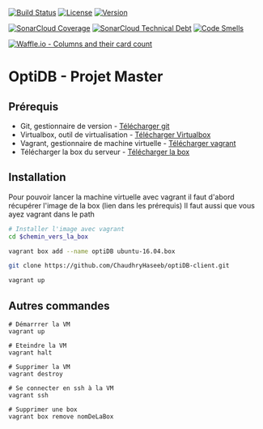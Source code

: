 [![Build Status](https://img.shields.io/travis/ChaudhryHaseeb/optiDB-client/master.svg?style=flat-square)](https://travis-ci.org/chaudhryHaseeb/optiDB-client)
[![License](https://img.shields.io/github/license/ChaudhryHaseeb/optiDB-client.svg?style=flat-square)](LICENSE)
[![Version](https://img.shields.io/github/tag/ChaudhryHaseeb/optiDB-client.svg?label=version&style=flat-square)](build.gradle)

[![SonarCloud Coverage](https://sonarcloud.io/api/project_badges/measure?project=org.optidb%3Aoptidb-client&metric=coverage)](https://sonarcloud.io/dashboard?id=org.optidb%3Aoptidb-client)
[![SonarCloud Technical Debt](https://sonarcloud.io/api/project_badges/measure?project=org.optidb%3Aoptidb-client&metric=sqale_index)](https://sonarcloud.io/dashboard?id=org.optidb%3Aoptidb-client)
[![Code Smells](https://sonarcloud.io/api/project_badges/measure?project=org.optidb%3Aoptidb-client&metric=code_smells)](https://sonarcloud.io/dashboard?id=org.optidb%3Aoptidb-client)

[![Waffle.io - Columns and their card count](https://badge.waffle.io/ChaudhryHaseeb/optiDB-client.svg?columns=all)](https://waffle.io/ChaudhryHaseeb/optiDB-client)


# OptiDB - Projet Master

## Prérequis
* Git, gestionnaire de version - [Télécharger git](https://git-scm.com/downloads)
* Virtualbox, outil de virtualisation - [Télécharger Virtualbox](https://www.virtualbox.org/wiki/Downloads)
* Vagrant, gestionnaire de machine virtuelle - [Télécharger vagrant](https://www.vagrantup.com/downloads.html)
* Télécharger la box du serveur - [Télécharger la box](https://github.com/jose-lpa/packer-ubuntu_lts/releases/download/v3.1/ubuntu-16.04.box)

## Installation

Pour pouvoir lancer la machine virtuelle avec vagrant il faut d'abord récupérer l'image de la box (lien dans les prérequis)
Il faut aussi que vous ayez vagrant dans le path

```bash
# Installer l'image avec vagrant
cd $chemin_vers_la_box

vagrant box add --name optiDB ubuntu-16.04.box

git clone https://github.com/ChaudhryHaseeb/optiDB-client.git  

vagrant up
```

## Autres commandes

```
# Démarrrer la VM
vagrant up

# Eteindre la VM
vagrant halt

# Supprimer la VM
vagrant destroy

# Se connecter en ssh à la VM
vagrant ssh

# Supprimer une box
vagrant box remove nomDeLaBox

```

